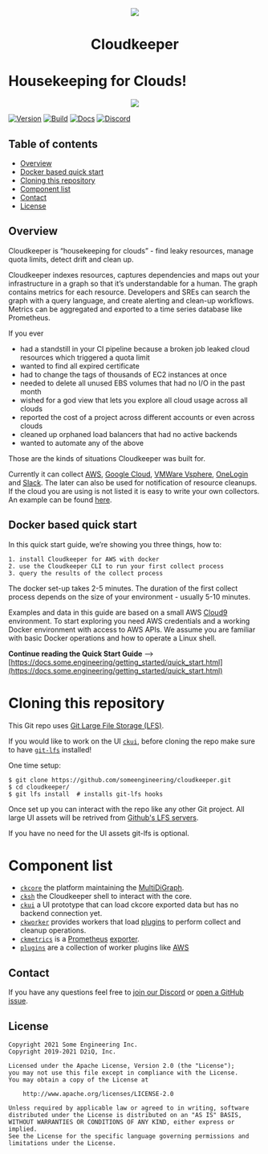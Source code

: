 <p align="center"><img src="https://raw.githubusercontent.com/someengineering/cloudkeeper/main/misc/cloudkeeper_200.png" />
<h1 align="center">Cloudkeeper</h1></p>


# Housekeeping for Clouds!

<p align="center"><img src="https://raw.githubusercontent.com/someengineering/cloudkeeper/main/misc/cloudkeeper_banner.png" /></p>

[![Version](https://img.shields.io/github/v/tag/someengineering/cloudkeeper?label=latest)](https://github.com/someengineering/cloudkeeper/tags/)
[![Build](https://img.shields.io/github/workflow/status/someengineering/cloudkeeper/Build%20Docker%20Images/main)](https://github.com/someengineering/cloudkeeper/commits/main)
[![Docs](https://img.shields.io/badge/docs-latest-<COLOR>.svg)](https://docs.some.engineering)
[![Discord](https://img.shields.io/discord/778029408132923432?label=discord)](https://discord.com/invite/someengineering)

## Table of contents

* [Overview](#overview)
* [Docker based quick start](#docker-based-quick-start)
* [Cloning this repository](#cloning-this-repository)
* [Component list](#component-list)
* [Contact](#contact)
* [License](#license)


## Overview
Cloudkeeper is “housekeeping for clouds” - find leaky resources, manage quota limits, detect drift and clean up.

Cloudkeeper indexes resources, captures dependencies and maps out your infrastructure in a graph so that it’s understandable for a human. The graph contains metrics for each resource. Developers and SREs can search the graph with a query language, and create alerting and clean-up workflows. Metrics can be aggregated and exported to a time series database like Prometheus.

If you ever
* had a standstill in your CI pipeline because a broken job leaked cloud resources which triggered a quota limit
* wanted to find all expired certificate
* had to change the tags of thousands of EC2 instances at once
* needed to delete all unused EBS volumes that had no I/O in the past month
* wished for a god view that lets you explore all cloud usage across all clouds
* reported the cost of a project across different accounts or even across clouds
* cleaned up orphaned load balancers that had no active backends
* wanted to automate any of the above

Those are the kinds of situations Cloudkeeper was built for.

Currently it can collect [AWS](plugins/aws/), [Google Cloud](plugins/gcp/), [VMWare Vsphere](plugins/vsphere/), [OneLogin](plugins/onelogin/) and [Slack](plugins/slack/). The later can also be used for notification of resource cleanups. If the cloud you are using is not listed it is easy to write your own collectors. An example can be found [here](plugins/example_collector/).


## Docker based quick start
In this quick start guide, we’re showing you three things, how to:

    1. install Cloudkeeper for AWS with docker
    2. use the Cloudkeeper CLI to run your first collect process
    3. query the results of the collect process

The docker set-up takes 2-5 minutes. The duration of the first collect process depends on the size of your environment - usually 5-10 minutes.

Examples and data in this guide are based on a small AWS [Cloud9](https://aws.amazon.com/cloud9/) environment.
To start exploring you need AWS credentials and a working Docker environment with access to AWS APIs.
We assume you are familiar with basic Docker operations and how to operate a Linux shell.

**Continue reading the Quick Start Guide**
--> [https://docs.some.engineering/getting_started/quick_start.html](https://docs.some.engineering/getting_started/quick_start.html)


# Cloning this repository
This Git repo uses [Git Large File Storage (LFS)](https://git-lfs.github.com/).

If you would like to work on the UI [`ckui`](ckui/), before cloning the repo make sure to have [`git-lfs`](https://git-lfs.github.com/) installed!

One time setup:
```
$ git clone https://github.com/someengineering/cloudkeeper.git
$ cd cloudkeeper/
$ git lfs install  # installs git-lfs hooks
```

Once set up you can interact with the repo like any other Git project. All large UI assets will be retrived from [Github's LFS servers](https://docs.github.com/en/repositories/working-with-files/managing-large-files).


If you have no need for the UI assets git-lfs is optional.


# Component list
- [`ckcore`](ckcore/) the platform maintaining the [MultiDiGraph](https://en.wikipedia.org/wiki/Multigraph#Directed_multigraph_(edges_with_own_identity)).
- [`cksh`](cksh/) the Cloudkeeper shell to interact with the core.
- [`ckui`](ckui/) a UI prototype that can load ckcore exported data but has no backend connection yet.
- [`ckworker`](ckworker/) provides workers that load [plugins](plugins/) to perform collect and cleanup operations.
- [`ckmetrics`](ckmetrics/) is a [Prometheus](https://prometheus.io/) [exporter](https://prometheus.io/docs/instrumenting/exporters/).
- [`plugins`](plugins/) are a collection of worker plugins like [AWS](plugins/aws/)


## Contact
If you have any questions feel free to [join our Discord](https://discord.gg/someengineering) or [open a GitHub issue](https://github.com/someengineering/cloudkeeper/issues/new).


## License
```
Copyright 2021 Some Engineering Inc.
Copyright 2019-2021 D2iQ, Inc.

Licensed under the Apache License, Version 2.0 (the "License");
you may not use this file except in compliance with the License.
You may obtain a copy of the License at

    http://www.apache.org/licenses/LICENSE-2.0

Unless required by applicable law or agreed to in writing, software
distributed under the License is distributed on an "AS IS" BASIS,
WITHOUT WARRANTIES OR CONDITIONS OF ANY KIND, either express or implied.
See the License for the specific language governing permissions and
limitations under the License.
```
